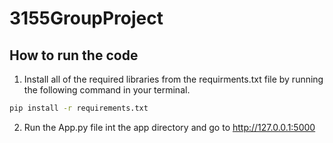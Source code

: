 # 3155GroupProject

## How to run the code

1. Install all of the required libraries from the requirments.txt file by running the following command in your terminal.

```cmd
pip install -r requirements.txt
```

2. Run the App.py file int the app directory and go to http://127.0.0.1:5000